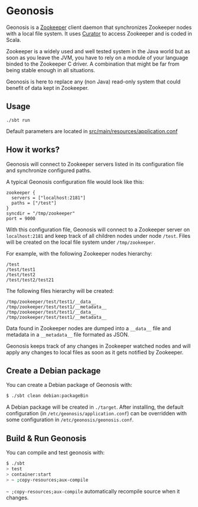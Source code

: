 # Geonosis #

Geonosis is a [Zookeeper](http://zookeeper.apache.org/) client daemon that synchronizes Zookeeper nodes with a local file system. It uses [Curator](http://curator.apache.org/) to access Zookeeper and is coded in Scala.

Zookeeper is a widely used and well tested system in the Java world but as soon as you leave the JVM, you have to rely on a module of your language binded to the Zookeeper C driver. A combination that might be far from being stable enough in all situations.

Geonosis is here to replace any (non Java) read-only system that could benefit of data kept in Zookeeper.

## Usage ##

```
./sbt run
```

Default parameters are located in [src/main/resources/application.conf](https://github.com/fasterize/geonosis/blob/master/src/main/resources/application.conf)

## How it works? ##

Geonosis will connect to Zookeeper servers listed in its configuration file and synchronize configured paths.

A typical Geonosis configuration file would look like this:
```
zookeeper {
  servers = ["localhost:2181"]
  paths = ["/test"]
}
syncdir = "/tmp/zookeeper"
port = 9000
```

With this configuration file, Geonosis will connect to a Zookeeper server on `localhost:2181` and keep track of all children nodes under node `/test`. Files will be created on the local file system under `/tmp/zookeeper`.

For example, with the following Zookeeper nodes hierarchy:
```
/test
/test/test1
/test/test2
/test/test2/test21
```

The following files hierarchy will be created:
```
/tmp/zookeeper/test/test1/__data__
/tmp/zookeeper/test/test1/__metadata__
/tmp/zookeeper/test/test1/__data__
/tmp/zookeeper/test/test1/__metadata__
```

Data found in Zookeeper nodes are dumped into a `__data__` file and metadata in a `__metadata__` file formated as JSON.

Geonosis keeps track of any changes in Zookeeper watched nodes and will apply any changes to local files as soon as it gets notified by Zookeeper.

## Create a Debian package ##

You can create a Debian package of Geonosis with:
```sh
$ ./sbt clean debian:packageBin
```

A Debian package will be created in `./target`. After installing, the default configuration (in `/etc/geonosis/application.conf`) can be overridden with some configuration in `/etc/geonosis/geonosis.conf`.

## Build & Run Geonosis ##

You can compile and test geonosis with:
```sh
$ ./sbt
> test
> container:start
> ~ ;copy-resources;aux-compile
```

`~ ;copy-resources;aux-compile` automatically recompile source when it changes.
